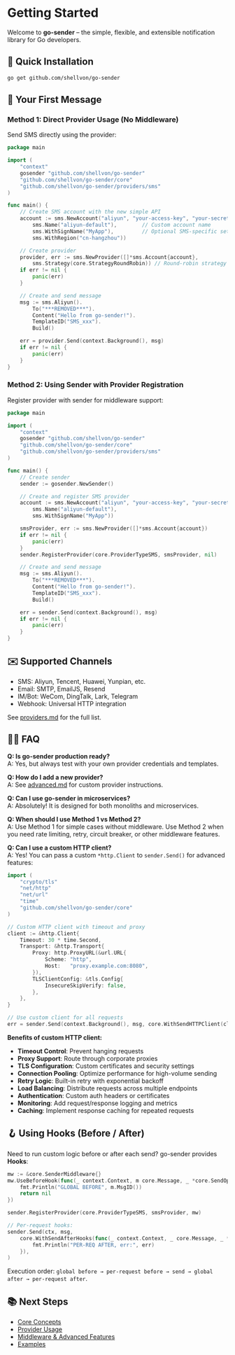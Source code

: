 # Getting Started

Welcome to **go-sender** – the simple, flexible, and extensible notification library for Go developers.

## 🚀 Quick Installation

```bash
go get github.com/shellvon/go-sender
```

## 🏁 Your First Message

### Method 1: Direct Provider Usage (No Middleware)

Send SMS directly using the provider:

```go
package main

import (
    "context"
    gosender "github.com/shellvon/go-sender"
    "github.com/shellvon/go-sender/core"
    "github.com/shellvon/go-sender/providers/sms"
)

func main() {
    // Create SMS account with the new simple API
    account := sms.NewAccount("aliyun", "your-access-key", "your-secret-key",
        sms.Name("aliyun-default"),        // Custom account name
        sms.WithSignName("MyApp"),         // Optional SMS-specific settings
        sms.WithRegion("cn-hangzhou"))

    // Create provider
    provider, err := sms.NewProvider([]*sms.Account{account},
        sms.Strategy(core.StrategyRoundRobin)) // Round-robin strategy
    if err != nil {
        panic(err)
    }

    // Create and send message
    msg := sms.Aliyun().
        To("***REMOVED***").
        Content("Hello from go-sender!").
        TemplateID("SMS_xxx").
        Build()

    err = provider.Send(context.Background(), msg)
    if err != nil {
        panic(err)
    }
}
```

### Method 2: Using Sender with Provider Registration

Register provider with sender for middleware support:

```go
package main

import (
    "context"
    gosender "github.com/shellvon/go-sender"
    "github.com/shellvon/go-sender/core"
    "github.com/shellvon/go-sender/providers/sms"
)

func main() {
    // Create sender
    sender := gosender.NewSender()

    // Create and register SMS provider
    account := sms.NewAccount("aliyun", "your-access-key", "your-secret-key",
        sms.Name("aliyun-default"),
        sms.WithSignName("MyApp"))

    smsProvider, err := sms.NewProvider([]*sms.Account{account})
    if err != nil {
        panic(err)
    }
    sender.RegisterProvider(core.ProviderTypeSMS, smsProvider, nil)

    // Create and send message
    msg := sms.Aliyun().
        To("***REMOVED***").
        Content("Hello from go-sender!").
        TemplateID("SMS_xxx").
        Build()

    err = sender.Send(context.Background(), msg)
    if err != nil {
        panic(err)
    }
}
```

## ✉️ Supported Channels

- SMS: Aliyun, Tencent, Huawei, Yunpian, etc.
- Email: SMTP, EmailJS, Resend
- IM/Bot: WeCom, DingTalk, Lark, Telegram
- Webhook: Universal HTTP integration

See [providers.md](./providers.md) for the full list.

## 🧑‍💻 FAQ

**Q: Is go-sender production ready?**  
A: Yes, but always test with your own provider credentials and templates.

**Q: How do I add a new provider?**  
A: See [advanced.md](./advanced.md) for custom provider instructions.

**Q: Can I use go-sender in microservices?**  
A: Absolutely! It is designed for both monoliths and microservices.

**Q: When should I use Method 1 vs Method 2?**  
A: Use Method 1 for simple cases without middleware. Use Method 2 when you need rate limiting, retry, circuit breaker, or other middleware features.

**Q: Can I use a custom HTTP client?**  
A: Yes! You can pass a custom `*http.Client` to `sender.Send()` for advanced features:

```go
import (
    "crypto/tls"
    "net/http"
    "net/url"
    "time"
    "github.com/shellvon/go-sender/core"
)

// Custom HTTP client with timeout and proxy
client := &http.Client{
    Timeout: 30 * time.Second,
    Transport: &http.Transport{
        Proxy: http.ProxyURL(&url.URL{
            Scheme: "http",
            Host:   "proxy.example.com:8080",
        }),
        TLSClientConfig: &tls.Config{
            InsecureSkipVerify: false,
        },
    },
}

// Use custom client for all requests
err = sender.Send(context.Background(), msg, core.WithSendHTTPClient(client))
```

**Benefits of custom HTTP client:**

- **Timeout Control**: Prevent hanging requests
- **Proxy Support**: Route through corporate proxies
- **TLS Configuration**: Custom certificates and security settings
- **Connection Pooling**: Optimize performance for high-volume sending
- **Retry Logic**: Built-in retry with exponential backoff
- **Load Balancing**: Distribute requests across multiple endpoints
- **Authentication**: Custom auth headers or certificates
- **Monitoring**: Add request/response logging and metrics
- **Caching**: Implement response caching for repeated requests

## 🪝 Using Hooks (Before / After)

Need to run custom logic before or after each send? go-sender provides **Hooks**:

```go
mw := &core.SenderMiddleware{}
mw.UseBeforeHook(func(_ context.Context, m core.Message, _ *core.SendOptions) error {
    fmt.Println("GLOBAL BEFORE", m.MsgID())
    return nil
})

sender.RegisterProvider(core.ProviderTypeSMS, smsProvider, mw)

// Per-request hooks:
sender.Send(ctx, msg,
    core.WithSendAfterHooks(func(_ context.Context, _ core.Message, _ *core.SendOptions, _ *core.SendResult, err error) {
        fmt.Println("PER-REQ AFTER, err:", err)
    }),
)
```

Execution order: `global before → per-request before → send → global after → per-request after`.

## 📚 Next Steps

- [Core Concepts](./concepts.md)
- [Provider Usage](./providers.md)
- [Middleware & Advanced Features](./middleware.md)
- [Examples](./examples.md)
